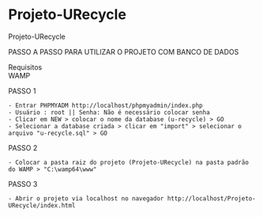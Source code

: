 # Projeto-URecycle
Projeto-URecycle

PASSO A PASSO PARA UTILIZAR O PROJETO COM BANCO DE DADOS

Requisitos<br>
WAMP<br>

PASSO 1

    - Entrar PHPMYADM http://localhost/phpmyadmin/index.php
    - Usuário : root || Senha: Não é necessário colocar senha
    - Clicar em NEW > colocar o nome da database (u-recycle) > GO
    - Selecionar a database criada > clicar em "import" > selecionar o arquivo "u-recycle.sql" > GO 

PASSO 2

    - Colocar a pasta raiz do projeto (Projeto-URecycle) na pasta padrão do WAMP > "C:\wamp64\www"
    
PASSO 3

    - Abrir o projeto via localhost no navegador http://localhost/Projeto-URecycle/index.html

